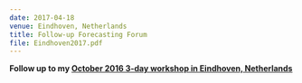 ```yaml
---
date: 2017-04-18
venue: Eindhoven, Netherlands
title: Follow-up Forecasting Forum
file: Eindhoven2017.pdf
---
```


**Follow up to my [October 2016 3-day workshop in Eindhoven, Netherlands](/seminars/eindhoven/)**
